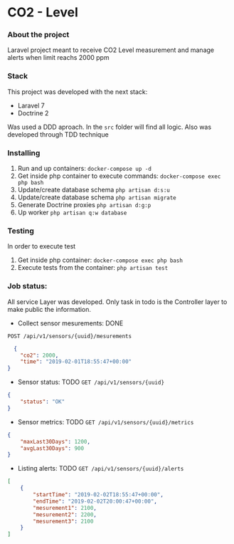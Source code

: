 # CO2 - Level

### About the project

Laravel project meant to receive CO2 Level measurement and manage alerts when limit reachs 2000 ppm

### Stack

This project was developed with the next stack:

* Laravel 7
* Doctrine 2

Was used a DDD aproach. In the `src` folder will find all logic. Also was developed through TDD technique

### Installing

1) Run and up containers: `docker-compose up -d`
2) Get inside php container to execute commands: `docker-compose exec php bash`
3) Update/create database schema `php artisan d:s:u`
4) Update/create database schema `php artisan migrate`
5) Generate Doctrine proxies `php artisan d:g:p`
6) Up worker `php artisan q:w database`

### Testing

In order to execute test

1) Get inside php container: `docker-compose exec php bash`
2) Execute tests from the container: `php artisan test`

### Job status:

All service Layer was developed. Only task in todo is the Controller layer to make public the information.

* Collect sensor mesurements: DONE

`POST /api/v1/sensors/{uuid}/mesurements`

```json
  {
    "co2": 2000,
    "time": "2019-02-01T18:55:47+00:00"
}
```

* Sensor status: TODO
  `GET /api/v1/sensors/{uuid}`

```json
{
    "status": "OK"
}
```

* Sensor metrics: TODO
  `GET /api/v1/sensors/{uuid}/metrics`

```json
{
    "maxLast30Days": 1200,
    "avgLast30Days": 900
}
```

* Listing alerts: TODO
  `GET /api/v1/sensors/{uuid}/alerts`

```json
[
    {
        "startTime": "2019-02-02T18:55:47+00:00",
        "endTime": "2019-02-02T20:00:47+00:00",
        "mesurement1": 2100,
        "mesurement2": 2200,
        "mesurement3": 2100
    }
]   
```
